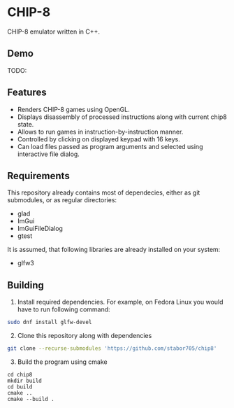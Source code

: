 # CHIP-8
CHIP-8 emulator written in C++.

## Demo
TODO:

## Features
- Renders CHIP-8 games using OpenGL.
- Displays disassembly of processed instructions along with current chip8 state.
- Allows to run games in instruction-by-instruction manner.
- Controlled by clicking on displayed keypad with 16 keys.
- Can load files passed as program arguments and selected using interactive file dialog.

## Requirements
This repository already contains most of dependecies, either as git submodules, or as regular directories:
- glad
- ImGui
- ImGuiFileDialog
- gtest

It is assumed, that following libraries are already installed on your system:
- glfw3

## Building
1. Install required dependencies. For example, on Fedora Linux you would have to run following command:
```bash
sudo dnf install glfw-devel
```
2. Clone this repository along with dependencies
```bash
git clone --recurse-submodules 'https://github.com/stabor705/chip8' 
```
3. Build the program using cmake
```
cd chip8
mkdir build
cd build
cmake ..
cmake --build .
```
